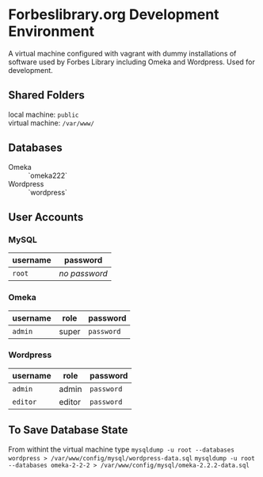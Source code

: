 Forbeslibrary.org Development Environment
===========

A virtual machine configured with vagrant with dummy installations of software used by Forbes Library including Omeka and Wordpress. Used for development.

## Shared Folders

local machine: `public`<br>
virtual machine: `/var/www/`

## Databases
<dl>
  <dt>Omeka</dt><dd>`omeka222`</dd>
  <dt>Wordpress</dt><dd>`wordpress`</dd>
</dl>

## User Accounts

### MySQL
username | password
---------|----------
`root`   | *no password*

### Omeka
username | role | password
---------|------|----------
`admin`  |super | `password`

### Wordpress
username | role | password
---------|------|----------
`admin`  |admin | `password`
`editor` |editor| `password`

## To Save Database State
From withint the virtual machine type
`mysqldump -u root --databases wordpress > /var/www/config/mysql/wordpress-data.sql`
`mysqldump -u root --databases omeka-2-2-2 > /var/www/config/mysql/omeka-2.2.2-data.sql`
